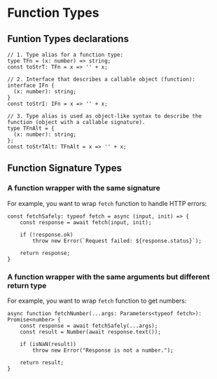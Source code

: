 # Function Types

## Funtion Types declarations

```TS
// 1. Type alias for a function type:
type TFn = (x: number) => string;
const toStrT: TFn = x => '' + x;

// 2. Interface that describes a callable object (function):
interface IFn {
  (x: number): string;
}
const toStrI: IFn = x => '' + x;

// 3. Type alias is used as object-like syntax to describe the function (object with a callable signature).
type TFnAlt = {
  (x: number): string;
};
const toStrTAlt: TFnAlt = x => '' + x;
```


## Function Signature Types

### A function wrapper with the same signature

For example, you want to wrap `fetch` function to handle HTTP errors:
```TS
const fetchSafely: typeof fetch = async (input, init) => {
    const response = await fetch(input, init);
    
    if (!response.ok) 
        throw new Error(`Request failed: ${response.status}`);
    
    return response;
}
```


### A function wrapper with the same arguments but different return type

For example, you want to wrap `fetch` function to get numbers:
```TS
async function fetchNumber(...args: Parameters<typeof fetch>): Promise<number> {
    const response = await fetchSafely(...args);
    const result = Number(await response.text());

    if (isNaN(result))
        throw new Error("Response is not a number.");

    return result;
}
```
